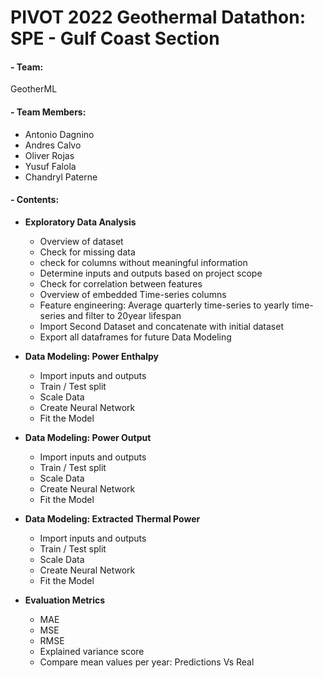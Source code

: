 # PIVOT 2022 Geothermal Datathon: SPE - Gulf Coast Section


#### - Team: 
GeotherML    
    
#### - Team Members:
- Antonio Dagnino
- Andres Calvo
- Oliver Rojas
- Yusuf Falola
- Chandryl Paterne    
    
#### - Contents:


   - **Exploratory Data Analysis**
        - Overview of dataset
        - Check for missing data
        - check for columns without meaningful information
        - Determine inputs and outputs based on project scope
        - Check for correlation between features
        - Overview of embedded Time-series columns
        - Feature engineering: Average quarterly time-series to yearly time-series and filter to 20year lifespan
        - Import Second Dataset and concatenate with initial dataset
        - Export all dataframes for future Data Modeling
        
   - **Data Modeling: Power Enthalpy**
       - Import inputs and outputs
       - Train / Test split
       - Scale Data
       - Create Neural Network
       - Fit the Model
       
       
   - **Data Modeling: Power Output**
       - Import inputs and outputs
       - Train / Test split
       - Scale Data
       - Create Neural Network
       - Fit the Model
       
       
   - **Data Modeling: Extracted Thermal Power**
       - Import inputs and outputs
       - Train / Test split
       - Scale Data
       - Create Neural Network
       - Fit the Model
       

   - **Evaluation Metrics**
       - MAE
       - MSE
       - RMSE
       - Explained variance score
       - Compare mean values per year: Predictions Vs Real
